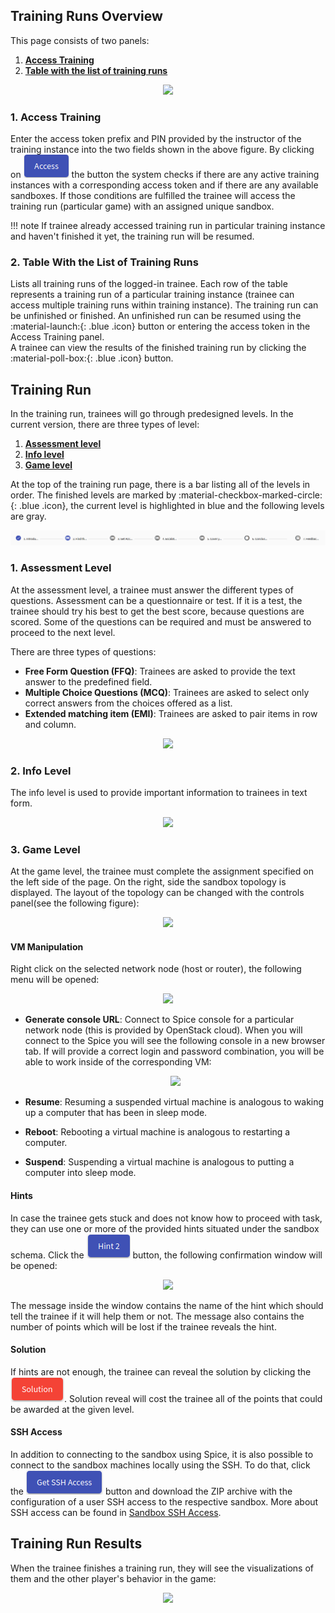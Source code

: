 ## Training Runs Overview
This page consists of two panels: 

1. [**Access Training**](#1-access-training)
2. [**Table with the list of training runs**](#2-table-with-the-list-of-training-runs) 

<p align="center">
  <img src="../../../img/user-guide/training-agenda/training-run/TR-overview.png">
</p>

### 1. Access Training
Enter the access token prefix and PIN provided by the instructor of the training instance into the two fields shown in the above figure. By clicking on ![access-button](../../img/buttons/access-button.png) the button the system checks if there are any active training instances with a corresponding access token and if there are any available sandboxes. If those conditions are fulfilled the trainee will access the training run (particular game) with an assigned unique sandbox.

!!! note
    If trainee already accessed training run in particular training instance and haven't finished it yet, the training run will be resumed. 

### 2. Table With the List of Training Runs
Lists all training runs of the logged-in trainee. Each row of the table represents a training run of a particular training instance (trainee can access multiple training runs within training instance). The training run can be unfinished or finished. An unfinished run can be resumed using the :material-launch:{: .blue .icon} button or entering the access token in the Access Training panel.   
A trainee can view the results of the finished training run by clicking the :material-poll-box:{: .blue .icon} button.  

## Training Run

In the training run, trainees will go through predesigned levels. In the current version, there are three types of level:

1. [**Assessment level**](#1-assessment-level)
2. [**Info level**](#2-info-level) 
3. [**Game level**](#3-game-level)

At the top of the training run page, there is a bar listing all of the levels in order. The finished levels are marked by :material-checkbox-marked-circle:{: .blue .icon}, the current level is highlighted in blue and the following levels are gray.

![level-bar](../../img/user-guide/training-agenda/training-run/TR-level-bar.png)

### 1. Assessment Level 
At the assessment level, a trainee must answer the different types of questions. Assessment can be a questionnaire or test. If it is a test, the trainee should try his best to get the best score, because questions are scored. Some of the questions can be required and must be answered to proceed to the next level. 

There are three types of questions: 

* **Free Form Question (FFQ)**: Trainees are asked to provide the text answer to the predefined field. 
* **Multiple Choice Questions (MCQ)**: Trainees are asked to select only correct answers from the choices offered as a list.
* **Extended matching item (EMI)**: Trainees are asked to pair items in row and column. 

<p align="center">
  <img src="../../../img/user-guide/training-agenda/training-run/TR-assessment.png">
</p>

### 2. Info Level
The info level is used to provide important information to trainees in text form.

<p align="center">
  <img src="../../../img/user-guide/training-agenda/training-run/TR-info.png">
</p>

### 3. Game Level 
At the game level, the trainee must complete the assignment specified on the left side of the page. On the right, side the sandbox topology is displayed. The layout of the topology can be changed with the controls panel(see the following figure):

<p align="center">
  <img src="../../../img/user-guide/training-agenda/training-run/TR-game.png">
</p>


#### VM Manipulation
Right click on the selected network node (host or router), the following menu will be opened:

<p align="center">
  <img src="../../../img/user-guide/training-agenda/training-run/TR-host-options.png">
</p>

* **Generate console URL**: Connect to Spice console for a particular network node (this is provided by OpenStack cloud). When you will connect to the Spice you will see the following console in a new browser tab. If will provide a correct login and password combination, you will be able to work inside of the corresponding VM:

    <p align="center">
        <img src="../../../img/user-guide/training-agenda/training-run/TR-spice.png">
    </p>

* **Resume**: Resuming a suspended virtual machine is analogous to waking up a computer that has been in sleep mode.
* **Reboot**: Rebooting a virtual machine is analogous to restarting a computer.
* **Suspend**: Suspending a virtual machine is analogous to putting a computer into sleep mode. 


#### Hints
In case the trainee gets stuck and does not know how to proceed with task, they can use one or more of the provided hints situated under the sandbox schema. Click the ![hint-button](../../img/buttons/hint-button.png) button, the following confirmation window will be opened: 
<p align="center">
   <img src="../../../img/user-guide/training-agenda/training-run/TR-reveal-hint.png">
</p>

The message inside the window contains the name of the hint which should tell the trainee if it will help them or not. The message also contains the number of points which will be lost if the trainee reveals the hint. 


#### Solution
If hints are not enough, the trainee can reveal the solution by clicking the ![solution-button](../../img/buttons/solution-button.png). Solution reveal will cost the trainee all of the points that could be awarded at the given level.



#### SSH Access
In addition to connecting to the sandbox using Spice, it is also possible to connect to the sandbox machines locally using the SSH. To do that, click the ![get-ssh-access-button](../../img/buttons/get-ssh-access-button.png) button and download the ZIP archive with the configuration of a user SSH access to the respective sandbox. More about SSH access can be found in [Sandbox SSH Access](../../../operation-guide/sandboxes/sandbox-ssh-access#user-access).

## Training Run Results

When the trainee finishes a training run, they will see the visualizations of them and the other player's behavior in the game:

<p align="center">
  <img src="../../../img/user-guide/training-agenda/training-run/TR-results.png">
</p>
